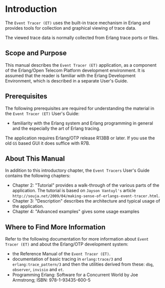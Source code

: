 # Introduction

The `Event Tracer (ET)` uses the built-in trace mechanism in Erlang and provides tools for collection and graphical viewing of trace data.

The viewed trace data is normally collected from Erlang trace ports or files.

## Scope and Purpose

This manual describes the `Event Tracer (ET)` application, as a component of the Erlang/Open Telecom Platform development environment. It is assumed that the reader is familiar with the Erlang Development Environment, which is described in a separate User's Guide.

## Prerequisites

The following prerequisites are required for understanding the material in the `Event Tracer (ET)` User's Guide:

* familiarity with the Erlang system and Erlang programming in general and the especially the art of Erlang tracing.

The application requires Erlang/OTP release R13BB or later. If you use the old `GS` based GUI it does suffice with R7B.

## About This Manual

In addition to this introductory chapter, the `Event Tracers` User's Guide contains the following chapters:

* Chapter 2: "Tutorial" provides a walk-through of the various parts of the application. The tutorial is based on `Jayson Vantuyl's` article `http://souja.net/2009/04/making-sense-of-erlangs-event-tracer.html`.
* Chapter 3: "Description" describes the architecture and typical usage of the application.
* Chapter 4: "Advanced examples" gives some usage examples

## Where to Find More Information

Refer to the following documentation for more information about `Event Tracer (ET)` and about the Erlang/OTP development system:

* the Reference Manual of the `Event Tracer (ET)`.
* documentation of basic tracing in `erlang:trace/3` and `erlang:trace_pattern/3` and then the utilities derived from these: `dbg`, `observer`, `invisio` and `et`.
* Programming Erlang: Software for a Concurrent World by Joe Armstrong; ISBN: 978-1-93435-600-5
